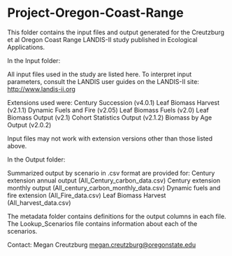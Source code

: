 # Project-Oregon-Coast-Range

This folder contains the input files and output generated for the Creutzburg et al Oregon Coast Range LANDIS-II study published in Ecological Applications.

In the Input folder:

All input files used in the study are listed here. To interpret input parameters, consult the LANDIS user guides
on the LANDIS-II site: http://www.landis-ii.org

Extensions used were:
Century Succession (v4.0.1)
Leaf Biomass Harvest (v2.1.1)
Dynamic Fuels and Fire (v2.05)
Leaf Biomass Fuels (v2.0)
Leaf Biomass Output (v2.1)
Cohort Statistics Output (v2.1.2)
Biomass by Age Output (v2.0.2)

Input files may not work with extension versions other than those listed above.

In the Output folder:

Summarized output by scenario in .csv format are provided for:
Century extension annual output (All_Century_carbon_data.csv)
Century extension monthly output (All_century_carbon_monthly_data.csv)
Dynamic fuels and fire extension (All_Fire_data.csv)
Leaf Biomass Harvest (All_harvest_data.csv)

The metadata folder contains definitions for the output columns in each file.
The Lookup_Scenarios file contains information about each of the scenarios.

Contact:
Megan Creutzburg
megan.creutzburg@oregonstate.edu
